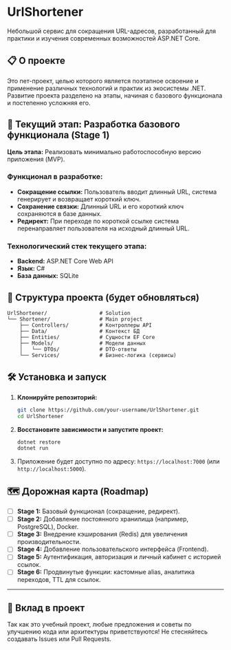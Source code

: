 # UrlShortener

Небольшой сервис для сокращения URL-адресов, разработанный для практики и изучения современных возможностей ASP.NET Core.

## 📋 О проекте

Это пет-проект, целью которого является поэтапное освоение и применение различных технологий и практик из экосистемы .NET.
Развитие проекта разделено на этапы, начиная с базового функционала и постепенно усложняя его.

## 🚀 Текущий этап: Разработка базового функционала (Stage 1)

**Цель этапа:** Реализовать минимально работоспособную версию приложения (MVP).

### Функционал в разработке:
- **Сокращение ссылки:** Пользователь вводит длинный URL, система генерирует и возвращает короткий ключ.
- **Сохранение связки:** Длинный URL и его короткий ключ сохраняются в базе данных.
- **Редирект:** При переходе по короткой ссылке система перенаправляет пользователя на исходный длинный URL.

### Технологический стек текущего этапа:
- **Backend:** ASP.NET Core Web API
- **Язык:** C#
- **База данных:** SQLite

## 📁 Структура проекта (будет обновляться)

```
UrlShortener/                 # Solution
└── Shortener/                # Main project
    ├── Controllers/          # Контроллеры API
    ├── Data/                 # Контекст БД
    ├── Entities/             # Сущности EF Core
    ├── Models/               # Модели данных
    │   └── DTOs/             # DTO-ответы
    └── Services/             # Бизнес-логика (сервисы)
```

## 🛠️ Установка и запуск

1. **Клонируйте репозиторий:**
   ```bash
   git clone https://github.com/your-username/UrlShortener.git
   cd UrlShortener
   ```

2. **Восстановите зависимости и запустите проект:**
   ```bash
   dotnet restore
   dotnet run
   ```

3. Приложение будет доступно по адресу: `https://localhost:7000` (или `http://localhost:5000`).

## 🗺️ Дорожная карта (Roadmap)

- [ ] **Stage 1:** Базовый функционал (сокращение, редирект).
- [ ] **Stage 2:** Добавление постоянного хранилища (например, PostgreSQL), Docker.
- [ ] **Stage 3:** Внедрение кэширования (Redis) для увеличения производительности.
- [ ] **Stage 4:** Добавление пользовательского интерфейса (Frontend).
- [ ] **Stage 5:** Аутентификация, авторизация и личный кабинет с историей ссылок.
- [ ] **Stage 6:** Продвинутые функции: кастомные alias, аналитика переходов, TTL для ссылок.

---

## 🤝 Вклад в проект

Так как это учебный проект, любые предложения и советы по улучшению кода или архитектуры приветствуются! Не стесняйтесь создавать Issues или Pull Requests.
